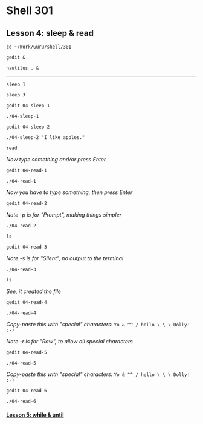 # Shell 301
## Lesson 4: sleep & read

`cd ~/Work/Guru/shell/301`

`gedit &`

`nautilus . &`
___

`sleep 1`

`sleep 3`

`gedit 04-sleep-1`

`./04-sleep-1`

`gedit 04-sleep-2`

`./04-sleep-2 "I like apples."`

`read`

*Now type something and/or press Enter*

`gedit 04-read-1`

`./04-read-1`

*Now you have to type something, then press Enter*

`gedit 04-read-2`

*Note -p is for "Prompt", making things simpler*

`./04-read-2`

`ls`

`gedit 04-read-3`

*Note -s is for "Silent", no output to the terminal*

`./04-read-3`

`ls`

*See, it created the file*

`gedit 04-read-4`

`./04-read-4`

*Copy-paste this with "special" characters:* `Yo & ^^ / hello \ \ \ Dolly! :-)`

*Note -r is for "Raw", to allow all special characters*

`gedit 04-read-5`

`./04-read-5`

*Copy-paste this with "special" characters:* `Yo & ^^ / hello \ \ \ Dolly! :-)`

`gedit 04-read-6`

`./04-read-6`

#### [Lesson 5: while & until](https://github.com/inkVerb/guru/blob/master/301-shell/Lesson-05.md)
